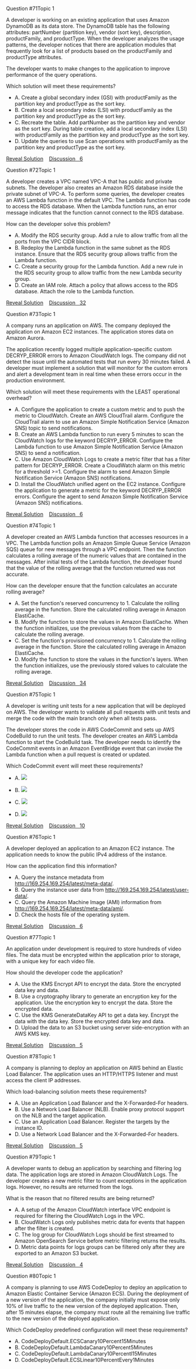 Question #71Topic 1

A developer is working on an existing application that uses Amazon DynamoDB as its data store. The DynamoDB table has the following attributes: partNumber (partition key), vendor (sort key), description, productFamily, and productType. When the developer analyzes the usage patterns, the developer notices that there are application modules that frequently look for a list of products based on the productFamily and productType attributes.  
  
The developer wants to make changes to the application to improve performance of the query operations.  
  
Which solution will meet these requirements?

- A. Create a global secondary index (GSI) with productFamily as the partition key and productType as the sort key.
- B. Create a local secondary index (LSI) with productFamily as the partition key and productType as the sort key.
- C. Recreate the table. Add partNumber as the partition key and vendor as the sort key. During table creation, add a local secondary index (LSI) with productFamily as the partition key and productType as the sort key.
- D. Update the queries to use Scan operations with productFamily as the partition key and productType as the sort key.

[Reveal Solution](https://www.examtopics.com/exams/amazon/aws-certified-developer-associate-dva-c02/view/8/#)    [Discussion   6](https://www.examtopics.com/exams/amazon/aws-certified-developer-associate-dva-c02/view/8/#)

Question #72Topic 1

A developer creates a VPC named VPC-A that has public and private subnets. The developer also creates an Amazon RDS database inside the private subnet of VPC-A. To perform some queries, the developer creates an AWS Lambda function in the default VPC. The Lambda function has code to access the RDS database. When the Lambda function runs, an error message indicates that the function cannot connect to the RDS database.  
  
How can the developer solve this problem?

- A. Modify the RDS security group. Add a rule to allow traffic from all the ports from the VPC CIDR block.
- B. Redeploy the Lambda function in the same subnet as the RDS instance. Ensure that the RDS security group allows traffic from the Lambda function.
- C. Create a security group for the Lambda function. Add a new rule in the RDS security group to allow traffic from the new Lambda security group.
- D. Create an IAM role. Attach a policy that allows access to the RDS database. Attach the role to the Lambda function.

[Reveal Solution](https://www.examtopics.com/exams/amazon/aws-certified-developer-associate-dva-c02/view/8/#)    [Discussion   32](https://www.examtopics.com/exams/amazon/aws-certified-developer-associate-dva-c02/view/8/#)

Question #73Topic 1

A company runs an application on AWS. The company deployed the application on Amazon EC2 instances. The application stores data on Amazon Aurora.  
  
The application recently logged multiple application-specific custom DECRYP_ERROR errors to Amazon CloudWatch logs. The company did not detect the issue until the automated tests that run every 30 minutes failed. A developer must implement a solution that will monitor for the custom errors and alert a development team in real time when these errors occur in the production environment.  
  
Which solution will meet these requirements with the LEAST operational overhead?

- A. Configure the application to create a custom metric and to push the metric to CloudWatch. Create an AWS CloudTrail alarm. Configure the CloudTrail alarm to use an Amazon Simple Notification Service (Amazon SNS) topic to send notifications.
- B. Create an AWS Lambda function to run every 5 minutes to scan the CloudWatch logs for the keyword DECRYP_ERROR. Configure the Lambda function to use Amazon Simple Notification Service (Amazon SNS) to send a notification.
- C. Use Amazon CloudWatch Logs to create a metric filter that has a filter pattern for DECRYP_ERROR. Create a CloudWatch alarm on this metric for a threshold >=1. Configure the alarm to send Amazon Simple Notification Service (Amazon SNS) notifications.
- D. Install the CloudWatch unified agent on the EC2 instance. Configure the application to generate a metric for the keyword DECRYP_ERROR errors. Configure the agent to send Amazon Simple Notification Service (Amazon SNS) notifications.

[Reveal Solution](https://www.examtopics.com/exams/amazon/aws-certified-developer-associate-dva-c02/view/8/#)    [Discussion   6](https://www.examtopics.com/exams/amazon/aws-certified-developer-associate-dva-c02/view/8/#)

Question #74Topic 1

A developer created an AWS Lambda function that accesses resources in a VPC. The Lambda function polls an Amazon Simple Queue Service (Amazon SQS) queue for new messages through a VPC endpoint. Then the function calculates a rolling average of the numeric values that are contained in the messages. After initial tests of the Lambda function, the developer found that the value of the rolling average that the function returned was not accurate.  
  
How can the developer ensure that the function calculates an accurate rolling average?

- A. Set the function's reserved concurrency to 1. Calculate the rolling average in the function. Store the calculated rolling average in Amazon ElastiCache.
- B. Modify the function to store the values in Amazon ElastiCache. When the function initializes, use the previous values from the cache to calculate the rolling average.
- C. Set the function's provisioned concurrency to 1. Calculate the rolling average in the function. Store the calculated rolling average in Amazon ElastiCache.
- D. Modify the function to store the values in the function's layers. When the function initializes, use the previously stored values to calculate the rolling average.

[Reveal Solution](https://www.examtopics.com/exams/amazon/aws-certified-developer-associate-dva-c02/view/8/#)    [Discussion   34](https://www.examtopics.com/exams/amazon/aws-certified-developer-associate-dva-c02/view/8/#)

Question #75Topic 1

A developer is writing unit tests for a new application that will be deployed on AWS. The developer wants to validate all pull requests with unit tests and merge the code with the main branch only when all tests pass.  
  
The developer stores the code in AWS CodeCommit and sets up AWS CodeBuild to run the unit tests. The developer creates an AWS Lambda function to start the CodeBuild task. The developer needs to identify the CodeCommit events in an Amazon EventBridge event that can invoke the Lambda function when a pull request is created or updated.  
  
Which CodeCommit event will meet these requirements?

- A. ![](https://img.examtopics.com/aws-certified-developer-associate-dva-c02/image4.png)  
    
- B. ![](https://img.examtopics.com/aws-certified-developer-associate-dva-c02/image5.png)  
    
- C. ![](https://img.examtopics.com/aws-certified-developer-associate-dva-c02/image6.png)  
    
- D. ![](https://img.examtopics.com/aws-certified-developer-associate-dva-c02/image7.png)

[Reveal Solution](https://www.examtopics.com/exams/amazon/aws-certified-developer-associate-dva-c02/view/8/#)    [Discussion   10](https://www.examtopics.com/exams/amazon/aws-certified-developer-associate-dva-c02/view/8/#)

Question #76Topic 1

A developer deployed an application to an Amazon EC2 instance. The application needs to know the public IPv4 address of the instance.  
  
How can the application find this information?

- A. Query the instance metadata from http://169.254.169.254/latest/meta-data/.
- B. Query the instance user data from http://169.254.169.254/latest/user-data/.
- C. Query the Amazon Machine Image (AMI) information from http://169.254.169.254/latest/meta-data/ami/.
- D. Check the hosts file of the operating system.

[Reveal Solution](https://www.examtopics.com/exams/amazon/aws-certified-developer-associate-dva-c02/view/8/#)    [Discussion   6](https://www.examtopics.com/exams/amazon/aws-certified-developer-associate-dva-c02/view/8/#)

Question #77Topic 1

An application under development is required to store hundreds of video files. The data must be encrypted within the application prior to storage, with a unique key for each video file.  
  
How should the developer code the application?

- A. Use the KMS Encrypt API to encrypt the data. Store the encrypted data key and data.
- B. Use a cryptography library to generate an encryption key for the application. Use the encryption key to encrypt the data. Store the encrypted data.
- C. Use the KMS GenerateDataKey API to get a data key. Encrypt the data with the data key. Store the encrypted data key and data.
- D. Upload the data to an S3 bucket using server side-encryption with an AWS KMS key.

[Reveal Solution](https://www.examtopics.com/exams/amazon/aws-certified-developer-associate-dva-c02/view/8/#)    [Discussion   5](https://www.examtopics.com/exams/amazon/aws-certified-developer-associate-dva-c02/view/8/#)

Question #78Topic 1

A company is planning to deploy an application on AWS behind an Elastic Load Balancer. The application uses an HTTP/HTTPS listener and must access the client IP addresses.  
  
Which load-balancing solution meets these requirements?

- A. Use an Application Load Balancer and the X-Forwarded-For headers.
- B. Use a Network Load Balancer (NLB). Enable proxy protocol support on the NLB and the target application.
- C. Use an Application Load Balancer. Register the targets by the instance ID.
- D. Use a Network Load Balancer and the X-Forwarded-For headers.

[Reveal Solution](https://www.examtopics.com/exams/amazon/aws-certified-developer-associate-dva-c02/view/8/#)    [Discussion   5](https://www.examtopics.com/exams/amazon/aws-certified-developer-associate-dva-c02/view/8/#)

Question #79Topic 1

A developer wants to debug an application by searching and filtering log data. The application logs are stored in Amazon CloudWatch Logs. The developer creates a new metric filter to count exceptions in the application logs. However, no results are returned from the logs.  
  
What is the reason that no filtered results are being returned?

- A. A setup of the Amazon CloudWatch interface VPC endpoint is required for filtering the CloudWatch Logs in the VPC.
- B. CloudWatch Logs only publishes metric data for events that happen after the filter is created.
- C. The log group for CloudWatch Logs should be first streamed to Amazon OpenSearch Service before metric filtering returns the results.
- D. Metric data points for logs groups can be filtered only after they are exported to an Amazon S3 bucket.

[Reveal Solution](https://www.examtopics.com/exams/amazon/aws-certified-developer-associate-dva-c02/view/8/#)    [Discussion   4](https://www.examtopics.com/exams/amazon/aws-certified-developer-associate-dva-c02/view/8/#)

Question #80Topic 1

A company is planning to use AWS CodeDeploy to deploy an application to Amazon Elastic Container Service (Amazon ECS). During the deployment of a new version of the application, the company initially must expose only 10% of live traffic to the new version of the deployed application. Then, after 15 minutes elapse, the company must route all the remaining live traffic to the new version of the deployed application.  
  
Which CodeDeploy predefined configuration will meet these requirements?

- A. CodeDeployDefault.ECSCanary10Percent15Minutes
- B. CodeDeployDefault.LambdaCanary10Percent5Minutes
- C. CodeDeployDefault.LambdaCanary10Percentl15Minutes
- D. CodeDeployDefault.ECSLinear10PercentEvery1Minutes